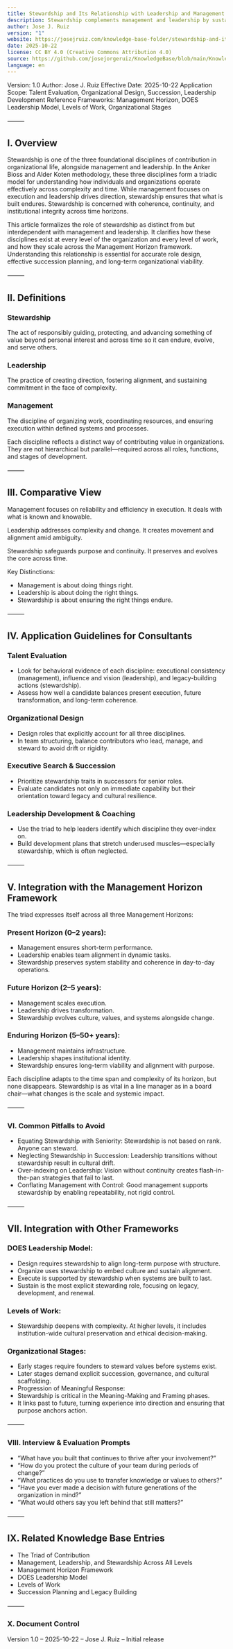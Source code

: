 ```yaml
---
title: Stewardship and Its Relationship with Leadership and Management
description: Stewardship complements management and leadership by sustaining purpose, culture, and continuity across all roles, levels of work, and time horizons.
author: Jose J. Ruiz
version: "1"
website: https://josejruiz.com/knowledge-base-folder/stewardship-and-its-relationship-with-leadership-and-management/
date: 2025-10-22
license: CC BY 4.0 (Creative Commons Attribution 4.0)
source: https://github.com/josejorgeruiz/KnowledgeBase/blob/main/Knowledge%20Base%20(Folder)/Stewardship%20and%20Its%20Relationship%20with%20Leadership%20and%20Management.md
language: en
---
```


Version: 1.0
Author: Jose J. Ruiz
Effective Date: 2025-10-22
Application Scope: Talent Evaluation, Organizational Design, Succession, Leadership Development
Reference Frameworks: Management Horizon, DOES Leadership Model, Levels of Work, Organizational Stages

⸻
## I. Overview

Stewardship is one of the three foundational disciplines of contribution in organizational life, alongside management and leadership. In the Anker Bioss and Alder Koten methodology, these three disciplines form a triadic model for understanding how individuals and organizations operate effectively across complexity and time. While management focuses on execution and leadership drives direction, stewardship ensures that what is built endures. Stewardship is concerned with coherence, continuity, and institutional integrity across time horizons.

This article formalizes the role of stewardship as distinct from but interdependent with management and leadership. It clarifies how these disciplines exist at every level of the organization and every level of work, and how they scale across the Management Horizon framework. Understanding this relationship is essential for accurate role design, effective succession planning, and long-term organizational viability.

⸻
## II. Definitions

### Stewardship
The act of responsibly guiding, protecting, and advancing something of value beyond personal interest and across time so it can endure, evolve, and serve others.

### Leadership
The practice of creating direction, fostering alignment, and sustaining commitment in the face of complexity.

### Management
The discipline of organizing work, coordinating resources, and ensuring execution within defined systems and processes.

Each discipline reflects a distinct way of contributing value in organizations. They are not hierarchical but parallel—required across all roles, functions, and stages of development.

⸻
## III. Comparative View

Management focuses on reliability and efficiency in execution. It deals with what is known and knowable.

Leadership addresses complexity and change. It creates movement and alignment amid ambiguity.

Stewardship safeguards purpose and continuity. It preserves and evolves the core across time.

Key Distinctions:
- Management is about doing things right.
- Leadership is about doing the right things.
- Stewardship is about ensuring the right things endure.

⸻
## IV. Application Guidelines for Consultants

### Talent Evaluation
- Look for behavioral evidence of each discipline: executional consistency (management), influence and vision (leadership), and legacy-building actions (stewardship).
- Assess how well a candidate balances present execution, future transformation, and long-term coherence.

### Organizational Design
- Design roles that explicitly account for all three disciplines.
- In team structuring, balance contributors who lead, manage, and steward to avoid drift or rigidity.

### Executive Search & Succession
- Prioritize stewardship traits in successors for senior roles.
- Evaluate candidates not only on immediate capability but their orientation toward legacy and cultural resilience.

### Leadership Development & Coaching
- Use the triad to help leaders identify which discipline they over-index on.
- Build development plans that stretch underused muscles—especially stewardship, which is often neglected.

⸻
## V. Integration with the Management Horizon Framework

The triad expresses itself across all three Management Horizons:

### Present Horizon (0–2 years):
- Management ensures short-term performance.
- Leadership enables team alignment in dynamic tasks.
- Stewardship preserves system stability and coherence in day-to-day operations.

### Future Horizon (2–5 years):
- Management scales execution.
- Leadership drives transformation.
- Stewardship evolves culture, values, and systems alongside change.

### Enduring Horizon (5–50+ years):
- Management maintains infrastructure.
- Leadership shapes institutional identity.
- Stewardship ensures long-term viability and alignment with purpose.

Each discipline adapts to the time span and complexity of its horizon, but none disappears. Stewardship is as vital in a line manager as in a board chair—what changes is the scale and systemic impact.

⸻
### VI. Common Pitfalls to Avoid
- Equating Stewardship with Seniority: Stewardship is not based on rank. Anyone can steward.
- Neglecting Stewardship in Succession: Leadership transitions without stewardship result in cultural drift.
- Over-indexing on Leadership: Vision without continuity creates flash-in-the-pan strategies that fail to last.
- Conflating Management with Control: Good management supports stewardship by enabling repeatability, not rigid control.

⸻
## VII. Integration with Other Frameworks

### DOES Leadership Model:
- Design requires stewardship to align long-term purpose with structure.
- Organize uses stewardship to embed culture and sustain alignment.
- Execute is supported by stewardship when systems are built to last.
- Sustain is the most explicit stewarding role, focusing on legacy, development, and renewal.

### Levels of Work:
- Stewardship deepens with complexity. At higher levels, it includes institution-wide cultural preservation and ethical decision-making.

### Organizational Stages:
- Early stages require founders to steward values before systems exist.
- Later stages demand explicit succession, governance, and cultural scaffolding.
- Progression of Meaningful Response:
- Stewardship is critical in the Meaning-Making and Framing phases.
- It links past to future, turning experience into direction and ensuring that purpose anchors action.

⸻
### VIII. Interview & Evaluation Prompts
- “What have you built that continues to thrive after your involvement?”
- “How do you protect the culture of your team during periods of change?”
- “What practices do you use to transfer knowledge or values to others?”
- “Have you ever made a decision with future generations of the organization in mind?”
- “What would others say you left behind that still matters?”

⸻
## IX. Related Knowledge Base Entries
- The Triad of Contribution
- Management, Leadership, and Stewardship Across All Levels
- Management Horizon Framework
- DOES Leadership Model
- Levels of Work
- Succession Planning and Legacy Building

⸻
### X. Document Control
Version 1.0 – 2025-10-22 – Jose J. Ruiz – Initial release